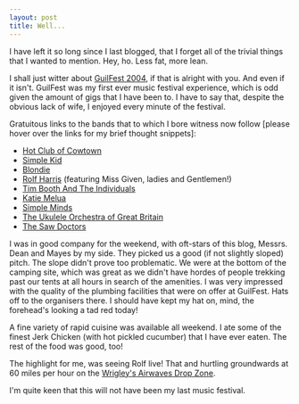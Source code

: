 ```yaml
---
layout: post
title: Well...
---
```


I have left it so long since I last blogged, that I forget all of the trivial
things that I wanted to mention. Hey, ho. Less fat, more lean.


I shall just witter about <a href="https://www.guilfest.co.uk/2004/">GuilFest
2004</a>, if that is alright with you. And even if it isn't. GuilFest was my
first ever music festival experience, which is odd given the amount of gigs
that I have been to. I have to say that, despite the obvious lack of wife, I
enjoyed every minute of the festival.


Gratuitous links to the bands that to which I bore witness now follow [please
hover over the links for my brief thought snippets]:

<ul>
<li><a href="https://www.hotclubofcowtown.com/"
title="[I'm not sure where Cow Town is, but these guys were good!]">Hot Club of Cowtown</a></li>
<li><a title="[If you listen to one new track this summer, make it Average Man]"
href="https://www.simplekid.com/">Simple Kid</a></li>
<li><a title="[I'm afraid I was very disappointed by Ms. Harry and her band]"
href="https://www.blondie.net/">Blondie</a></li>
<li><a title="[Rolf is, without doubt, one of the greatest of all entertainers!]"
href="https://www.rolfharris.com/">Rolf Harris</a> (featuring Miss
Given, ladies and Gentlemen!)</li>
<li><a title="[Perfect music for a Summer afternoon]"
href="https://www.timbooth.co.uk/">Tim Booth And The
Individuals</a></li>
<li><a title="[If you imagine an angel singing, you will hear Katie Melua]"
href="https://www.katiemelua.com/">Katie Melua</a></li>
<li><a title="[I was never a huge fan. This weekend changed nothing]"
href="https://www.simpleminds.com/">Simple Minds</a></li>
<li><a title="[Wonderful, wonderful! I'll be seeing these guys again!]"
href="https://www.ukuleleorchestra.com/">The Ukulele Orchestra of Great
Britain</a></li>
<li><a title="[Top flight Oirish entertainment]"
href="https://sawdoctors.com/">The Saw Doctors</a></li>
</ul>

I was in good company for the weekend, with oft-stars of this blog, Messrs.
Dean and Mayes by my side. They picked us a good (if not slightly sloped)
pitch. The slope didn't prove too problematic. We were at the bottom of the
camping site, which was great as we didn't have hordes of people trekking past
our tents at all hours in search of the amenities. I was very impressed with
the quality of the plumbing facilities that were on offer at GuilFest. Hats
off to the organisers there. I should have kept my hat on, mind, the
forehead's looking a tad red today!


A fine variety of rapid cuisine was available all weekend. I ate some of the
finest Jerk Chicken (with hot pickled cucumber) that I have ever eaten. The
rest of the food was good, too!


The highlight for me, was seeing Rolf live! That and hurtling groundwards at
60 miles per hour on the
<a href="https://www.wrigley.co.uk/airwaves/dropzone/">Wrigley's Airwaves Drop
Zone</a>.


I'm quite keen that this will not have been my last music festival.



